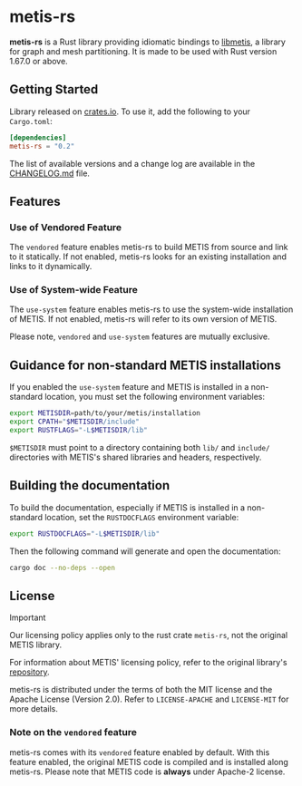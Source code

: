 # metis-rs

**metis-rs** is a Rust library providing idiomatic bindings to [libmetis][METIS], a library for graph and mesh
partitioning. It is made to be used with Rust version 1.67.0 or above.

## Getting Started

Library released on [crates.io](https://crates.io/crates/metis-rs). To use it, add the following to your `Cargo.toml`:

```toml
[dependencies]
metis-rs = "0.2"
```

The list of available versions and a change log are available in the [CHANGELOG.md](CHANGELOG.md) file.

## Features

### Use of Vendored Feature

The `vendored` feature enables metis-rs to build METIS from source and link to it statically. If not enabled, metis-rs
looks for an existing installation and links to it dynamically.

### Use of System-wide Feature

The `use-system` feature enables metis-rs to use the system-wide installation of METIS. If not enabled, metis-rs will
refer to its own version of METIS.

Please note, `vendored` and `use-system` features are mutually exclusive.

## Guidance for non-standard METIS installations

If you enabled the `use-system` feature and METIS is installed in a non-standard location, you must set the following
environment variables:
```bash
export METISDIR=path/to/your/metis/installation
export CPATH="$METISDIR/include"
export RUSTFLAGS="-L$METISDIR/lib"
```

`$METISDIR` must point to a directory containing both `lib/` and `include/` directories with METIS's shared libraries and headers, respectively.

## Building the documentation

To build the documentation, especially if METIS is installed in a non-standard location, set the `RUSTDOCFLAGS` environment variable:

```bash
export RUSTDOCFLAGS="-L$METISDIR/lib"
```
Then the following command will generate and open the documentation:
```bash
cargo doc --no-deps --open
```

## License

> [!IMPORTANT]
> Our licensing policy applies only to the rust crate `metis-rs`, not the original METIS library.
>
> For information about METIS' licensing policy, refer to the original library's [repository][METIS_GH].

metis-rs is distributed under the terms of both the MIT license and the Apache License (Version 2.0). Refer to `LICENSE-APACHE` and `LICENSE-MIT` for more details.

### Note on the `vendored` feature

metis-rs comes with its `vendored` feature enabled by default. With this feature enabled, the original METIS code is compiled and is installed along metis-rs.
Please note that METIS code is **always** under Apache-2 license.

[METIS]: http://glaros.dtc.umn.edu/gkhome/metis/metis/overview
[METIS_GH]: https://github.com/KarypisLab/METIS
